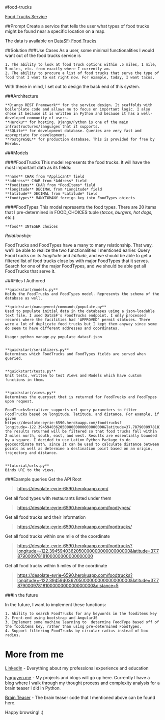 #food-trucks

[Food Trucks Service](https://desolate-eyrie-6590.herokuapp.com/)

##Prompt
Create a service that tells the user what types of food trucks might be found near a specific location on a map.

The data is available on [DataSF: Food Trucks](https://data.sfgov.org/Economy-and-Community/Mobile-Food-Facility-Permit/rqzj-sfat?)

##Solution
###Use Cases
As a user, some minimal functionalities I would want out of the food trucks service is
```
1. The ability to look at food truck options within .5 miles, 1 mile, 5 miles, etc. from exactly where I currently am.
2. The ability to procure a list of food trucks that serve the type of food that I want to eat right now. For example, today, I want tacos.
```
With these in mind, I set out to design the back end of this system. 

###Architecture
```
**Django REST Framework** for the service design. It scaffolds with boilerplate code and allows me to focus on important logic. I also chose it because it is written in Python and because it has a well-developed community of users.
**Heroku** for hosting. Django/Python is one of the main infrastructures/languages that it supports.
**SQLite** for development database. Queries are very fast and appropriate for development.
**PostgreSQL** for production database. This is provided for free by Heroku.
```

###Models

####FoodTrucks
This model represents the food trucks. It will have the most important data as its fields:
```
**name** CHAR from *Applicant* field
**address** CHAR from *Address* field
**fooditems** CHAR from *FoodItems* field
**longitude** DECIMAL from *Longitude* field
**latitude** DECIMAL from *Latitude* field
**foodtypes** MANYTOMANY foreign key into FoodTypes objects
```

####FoodTypes
This model represents the food types. There are 20 items that I pre-determined in FOOD_CHOICES tuple (*tacos, burgers, hot dogs,* etc.):
```
**food** INTEGER choices
```



*Relationship:*

FoodTrucks and FoodTypes have a many to many relationship. That way, we'll be able to realize the two functionalities I mentioned earlier. Query FoodTrucks on its *longitude* and *latitude*, and we should be able to get a filtered list of food trucks close by with major FoodTypes that it serves. Search for one of the major FoodTypes, and we should be able get all FoodTrucks that serve it.


###Files I Authored
```
**quickstart/models.py**
Holds the FoodTrucks and FoodTypes model. Represents the schema of the database as well.

**quickstart/management/commands/populate.py**
Used to populate initial data in the databases using a json-loadable text file. I used DataSF's FoodTrucks endpoint. I only processed records where the facilities had 'APPROVED' permit statuses. There were a lot of duplicate food trucks but I kept them anyway since some do seem to have different addresses and coordinates.

Usage: python manage.py populate datasf.json


**quickstart/serializers.py**
Determines which FoodTrucks and FoodTypes fields are served when queried. 


**quickstart/tests.py**
Unit tests, written to test Views and Models which have custom functions in them.


**quickstart/views.py**
Determines the queryset that is returned for FoodTrucks and FoodTypes upon request.

FoodTrucksSerializer supports url query parameters to filter FoodTrucks based on longitude, latitude, and distance. For example, if given
https://desolate-eyrie-6590.herokuapp.com/foodtrucks?longitude=-122.394594036205000000000000000000&latitude=37.787900097818100000000000000000&distance=2
the results returned will be filtered so that food trucks fall within 2 miles north, south, east, and west. Results are essentially bounded by a square. I decided to use LatLon Python Package to do geocoordinate math, since it can be used to calculate distance between points as well as determine a destination point based on an origin, trajectory and distance.


**tutorial/urls.py**
Binds URI to the views.
```

###Example queries
Get the API Root
>https://desolate-eyrie-6590.herokuapp.com/

Get all food types with restaurants listed under them
>https://desolate-eyrie-6590.herokuapp.com/foodtypes/

Get all food trucks and their information
>https://desolate-eyrie-6590.herokuapp.com/foodtrucks/

Get all food trucks within one mile of the coordinate
>https://desolate-eyrie-6590.herokuapp.com/foodtrucks?longitude=-122.394594036205000000000000000000&latitude=37.787900097818100000000000000000

Get all food trucks within 5 miles of the coordinate
>https://desolate-eyrie-6590.herokuapp.com/foodtrucks?longitude=-122.394594036205000000000000000000&latitude=37.787900097818100000000000000000&distance=5

###In the future

In the future, I want to implement these functions:
```
1. Ability to search FoodTrucks for any keywords in the fooditems key
2. Front-end using bootstrap and AngularJS
3. Implement some machine learning to  determine FoodType based off of the fooditems key, rather than using pre-determined FoodTypes.
4. Support filtering FoodTrucks by circular radius instead of box radius.
```

# More from me
[LinkedIn](https://www.linkedin.com/in/lynguyen60) - Everything about my professional experience and education

[lynguyen.me](http://www.lynguyen.me) - My projects and blogs will go up here. Currently I have a blog where I walk through my thought process and complexity analysis for a brain teaser I did in Python.

[Brain Teaser](https://github.com/lxn2/coding-challenges/blob/master/ExtraHop-knight-move-words-soln.py) - The brain teaser code that I mentioned above can be found here.

Happy browsing! :)